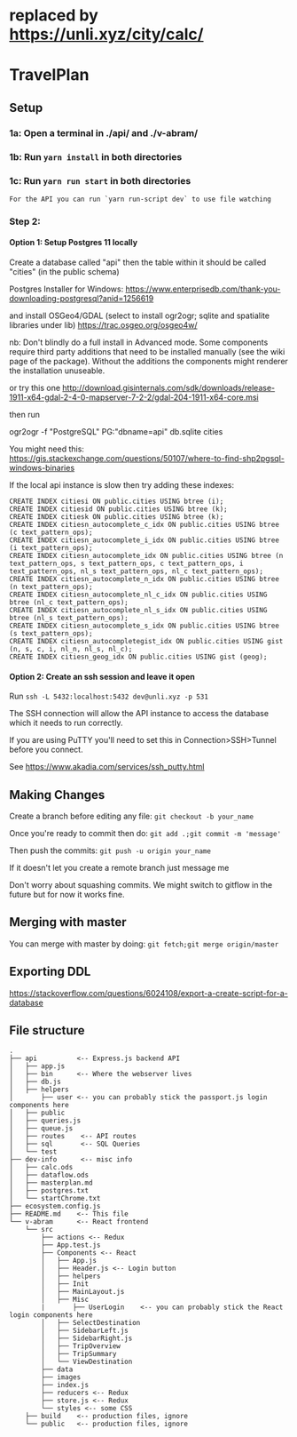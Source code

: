 # replaced by https://unli.xyz/city/calc/

# TravelPlan

## Setup

### 1a: Open a terminal in ./api/ and ./v-abram/

### 1b: Run `yarn install` in both directories

### 1c: Run `yarn run start` in both directories
    
    For the API you can run `yarn run-script dev` to use file watching

### Step 2:

#### Option 1: Setup Postgres 11 locally

Create a database called "api" then the table within it should be called "cities" (in the public schema)

Postgres Installer for Windows:
https://www.enterprisedb.com/thank-you-downloading-postgresql?anid=1256619

and install OSGeo4/GDAL (select to install ogr2ogr; sqlite and spatialite libraries under lib)
https://trac.osgeo.org/osgeo4w/

nb: Don't blindly do a full install in Advanced mode. Some components require third party additions that need to be installed manually (see the wiki page of the package). Without the additions the components might renderer the installation unuseable.

or try this one 
http://download.gisinternals.com/sdk/downloads/release-1911-x64-gdal-2-4-0-mapserver-7-2-2/gdal-204-1911-x64-core.msi

then run 

ogr2ogr -f "PostgreSQL" PG:"dbname=api" db.sqlite cities

You might need this: https://gis.stackexchange.com/questions/50107/where-to-find-shp2pgsql-windows-binaries

If the local api instance is slow then try adding these indexes:
```
CREATE INDEX citiesi ON public.cities USING btree (i);
CREATE INDEX citiesid ON public.cities USING btree (k);
CREATE INDEX citiesk ON public.cities USING btree (k);
CREATE INDEX citiesn_autocomplete_c_idx ON public.cities USING btree (c text_pattern_ops);
CREATE INDEX citiesn_autocomplete_i_idx ON public.cities USING btree (i text_pattern_ops);
CREATE INDEX citiesn_autocomplete_idx ON public.cities USING btree (n text_pattern_ops, s text_pattern_ops, c text_pattern_ops, i text_pattern_ops, nl_s text_pattern_ops, nl_c text_pattern_ops);
CREATE INDEX citiesn_autocomplete_n_idx ON public.cities USING btree (n text_pattern_ops);
CREATE INDEX citiesn_autocomplete_nl_c_idx ON public.cities USING btree (nl_c text_pattern_ops);
CREATE INDEX citiesn_autocomplete_nl_s_idx ON public.cities USING btree (nl_s text_pattern_ops);
CREATE INDEX citiesn_autocomplete_s_idx ON public.cities USING btree (s text_pattern_ops);
CREATE INDEX citiesn_autocompletegist_idx ON public.cities USING gist (n, s, c, i, nl_n, nl_s, nl_c);
CREATE INDEX citiesn_geog_idx ON public.cities USING gist (geog);
```

#### Option 2: Create an ssh session and leave it open

Run `ssh -L 5432:localhost:5432 dev@unli.xyz -p 531`

The SSH connection will allow the API instance to access the database which it needs to run correctly.

If you are using PuTTY you'll need to set this in Connection>SSH>Tunnel before you connect.

See https://www.akadia.com/services/ssh_putty.html

## Making Changes

Create a branch before editing any file: `git checkout -b your_name`

Once you're ready to commit then do: `git add .;git commit -m 'message'`

Then push the commits: `git push -u origin your_name`

If it doesn't let you create a remote branch just message me

Don't worry about squashing commits. We might switch to gitflow in the future but for now it works fine.

## Merging with master

You can merge with master by doing: `git fetch;git merge origin/master`

## Exporting DDL

https://stackoverflow.com/questions/6024108/export-a-create-script-for-a-database

## File structure

```
.
├── api          <-- Express.js backend API
│   ├── app.js
│   ├── bin      <-- Where the webserver lives
│   ├── db.js
│   ├── helpers
│       ├── user <-- you can probably stick the passport.js login components here
│   ├── public
│   ├── queries.js
│   ├── queue.js
│   ├── routes    <-- API routes
│   ├── sql       <-- SQL Queries
│   └── test
├── dev-info      <-- misc info
│   ├── calc.ods
│   ├── dataflow.ods
│   ├── masterplan.md
│   ├── postgres.txt
│   └── startChrome.txt
├── ecosystem.config.js
├── README.md    <-- This file
└── v-abram      <-- React frontend
    └── src
        ├── actions <-- Redux
        ├── App.test.js
        ├── Components <-- React
        │   ├── App.js
        │   ├── Header.js <-- Login button
        │   ├── helpers
        │   ├── Init
        │   ├── MainLayout.js
        │   ├── Misc
        |       ├── UserLogin    <-- you can probably stick the React login components here
        │   ├── SelectDestination
        │   ├── SidebarLeft.js
        │   ├── SidebarRight.js
        │   ├── TripOverview
        │   ├── TripSummary
        │   └── ViewDestination
        ├── data
        ├── images
        ├── index.js
        ├── reducers <-- Redux
        ├── store.js <-- Redux
        └── styles <-- some CSS
    ├── build    <-- production files, ignore
    └── public   <-- production files, ignore
```
